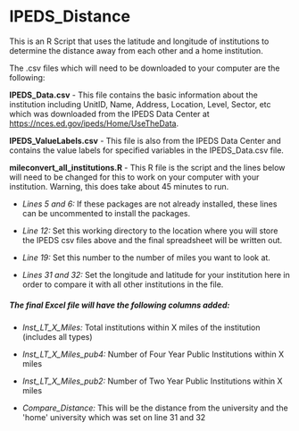 # IPEDS_Distance
This is an R Script that uses the latitude and longitude of institutions to determine the distance away from each other and a home institution.

The .csv files which will need to be downloaded to your computer are the following:

**IPEDS_Data.csv** - This file contains the basic information about the institution including UnitID, Name, Address, Location, Level, Sector, etc which was downloaded from the IPEDS Data Center at https://nces.ed.gov/ipeds/Home/UseTheData.

**IPEDS_ValueLabels.csv** - This file is also from the IPEDS Data Center and contains the value labels for specified variables in the IPEDS_Data.csv file.


**mileconvert_all_institutions.R** - This R file is the script and the lines below will need to be changed for this to work on your computer with your institution.  Warning, this does take about 45 minutes to run.

- *Lines 5 and 6:* If these packages are not already installed, these lines can be uncommented to install the packages.

- *Line 12:* Set this working directory to the location where you will store the IPEDS csv files above and the final spreadsheet will be written out.

- *Line 19:* Set this number to the number of miles you want to look at.

- *Lines 31 and 32:* Set the longitude and latitude for your institution here in order to compare it with all other institutions in the file.


##### The final Excel file will have the following columns added:

- *Inst_LT_X_Miles:* Total institutions within X miles of the institution (includes all types)

- *Inst_LT_X_Miles_pub4:* Number of Four Year Public Institutions within X miles

- *Inst_LT_X_Miles_pub2:* Number of Two Year Public Institutions within X miles

- *Compare_Distance:* This will be the distance from the university and the 'home' university which was set on line 31 and 32

